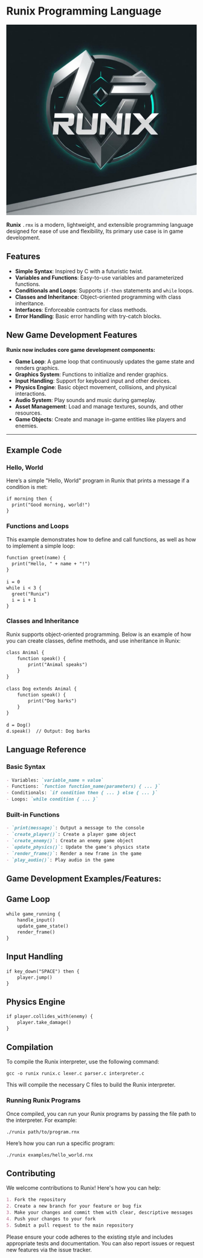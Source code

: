 # Runix Programming Language

![Runix Logo](images/logo/runixlogo.jfif)

**Runix** ```.rmx``` is a modern, lightweight, and extensible programming language designed for ease of use and flexibility, Its primary use case is in game development.


## Features

- **Simple Syntax**: Inspired by C with a futuristic twist.
- **Variables and Functions**: Easy-to-use variables and parameterized functions.
- **Conditionals and Loops**: Supports `if-then` statements and `while` loops.
- **Classes and Inheritance**: Object-oriented programming with class inheritance.
- **Interfaces**: Enforceable contracts for class methods.
- **Error Handling**: Basic error handling with try-catch blocks.


## New Game Development Features
**Runix now includes core game development components:**

- **Game Loop**: A game loop that continuously updates the game state and renders graphics.
- **Graphics System**: Functions to initialize and render graphics.
- **Input Handling**: Support for keyboard input and other devices.
- **Physics Engine**: Basic object movement, collisions, and physical interactions.
- **Audio System**: Play sounds and music during gameplay.
- **Asset Management**: Load and manage textures, sounds, and other resources.
- **Game Objects**: Create and manage in-game entities like players and enemies.


---

## Example Code

### Hello, World

Here’s a simple "Hello, World" program in Runix that prints a message if a condition is met:

   ```runix
   if morning then {
     print("Good morning, world!")
   }
```

### Functions and Loops
This example demonstrates how to define and call functions, as well as how to implement a simple loop:
  ```runix
function greet(name) {
    print("Hello, " + name + "!")
}

i = 0
while i < 3 {
    greet("Runix")
    i = i + 1
}
```

### Classes and Inheritance
Runix supports object-oriented programming. Below is an example of how you can create classes, define methods, and use inheritance in Runix:
```runix
class Animal {
    function speak() {
        print("Animal speaks")
    }
}

class Dog extends Animal {
    function speak() {
        print("Dog barks")
    }
}

d = Dog()
d.speak()  // Output: Dog barks
```

   ## Language Reference

   ### Basic Syntax

   ```markdown
   - Variables: `variable_name = value`
   - Functions: `function function_name(parameters) { ... }`
   - Conditionals: `if condition then { ... } else { ... }`
   - Loops: `while condition { ... }`
   ```

   ### Built-in Functions

   ```markdown
   - `print(message)`: Output a message to the console
   - `create_player()`: Create a player game object
   - `create_enemy()`: Create an enemy game object
   - `update_physics()`: Update the game's physics state
   - `render_frame()`: Render a new frame in the game
   - `play_audio()`: Play audio in the game
   ```


## Game Development Examples/Features:

## Game Loop
```runix
while game_running {
    handle_input()
    update_game_state()
    render_frame()
}
```

## Input Handling
```runix
if key_down("SPACE") then {
    player.jump()
}
```

## Physics Engine
```runix
if player.collides_with(enemy) {
    player.take_damage()
}
```

## Compilation
To compile the Runix interpreter, use the following command:
```runix
gcc -o runix runix.c lexer.c parser.c interpreter.c
```
This will compile the necessary C files to build the Runix interpreter.


### Running Runix Programs
Once compiled, you can run your Runix programs by passing the file path to the interpreter. For example:
```runix
./runix path/to/program.rnx
```
Here’s how you can run a specific program:

```runix
./runix examples/hello_world.rnx
```

   ## Contributing

   We welcome contributions to Runix! Here's how you can help:

   ```markdown
   1. Fork the repository
   2. Create a new branch for your feature or bug fix
   3. Make your changes and commit them with clear, descriptive messages
   4. Push your changes to your fork
   5. Submit a pull request to the main repository
   ```
   Please ensure your code adheres to the existing style and includes appropriate tests and documentation. 
   You can also report issues or request new features via the issue tracker.
